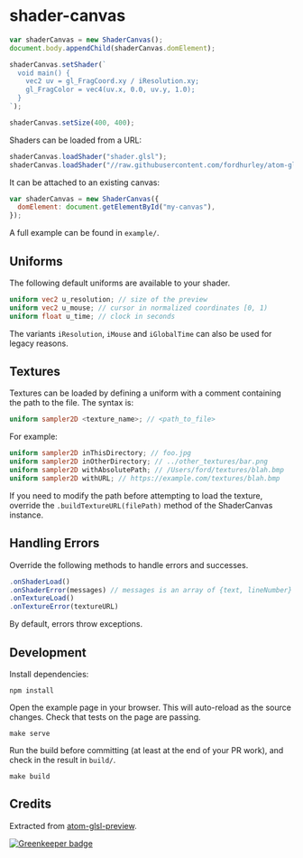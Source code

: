 # shader-canvas

```javascript
var shaderCanvas = new ShaderCanvas();
document.body.appendChild(shaderCanvas.domElement);

shaderCanvas.setShader(`
  void main() {
    vec2 uv = gl_FragCoord.xy / iResolution.xy;
    gl_FragColor = vec4(uv.x, 0.0, uv.y, 1.0);
  }
`);

shaderCanvas.setSize(400, 400);
```

Shaders can be loaded from a URL:

```javascript
shaderCanvas.loadShader("shader.glsl");
shaderCanvas.loadShader("//raw.githubusercontent.com/fordhurley/atom-glsl-preview/2c9d19fc/examples/frag.glsl")
```

It can be attached to an existing canvas:

```javascript
var shaderCanvas = new ShaderCanvas({
  domElement: document.getElementById("my-canvas"),
});
```

A full example can be found in `example/`.


## Uniforms

The following default uniforms are available to your shader.

```glsl
uniform vec2 u_resolution; // size of the preview
uniform vec2 u_mouse; // cursor in normalized coordinates [0, 1)
uniform float u_time; // clock in seconds
```

The variants `iResolution`, `iMouse` and `iGlobalTime` can also be used for
legacy reasons.


## Textures

Textures can be loaded by defining a uniform with a comment containing the path
to the file. The syntax is:

```glsl
uniform sampler2D <texture_name>; // <path_to_file>
```

For example:

```glsl
uniform sampler2D inThisDirectory; // foo.jpg
uniform sampler2D inOtherDirectory; // ../other_textures/bar.png
uniform sampler2D withAbsolutePath; // /Users/ford/textures/blah.bmp
uniform sampler2D withURL; // https://example.com/textures/blah.bmp
```

If you need to modify the path before attempting to load the texture, override
the `.buildTextureURL(filePath)` method of the ShaderCanvas instance.


## Handling Errors

Override the following methods to handle errors and successes.

```javascript
.onShaderLoad()
.onShaderError(messages) // messages is an array of {text, lineNumber} objects
.onTextureLoad()
.onTextureError(textureURL)
```

By default, errors throw exceptions.


## Development

Install dependencies:

    npm install

Open the example page in your browser. This will auto-reload as the source
changes. Check that tests on the page are passing.

    make serve

Run the build before committing (at least at the end of your PR work), and check
in the result in `build/`.

    make build


## Credits

Extracted from [atom-glsl-preview](https://github.com/fordhurley/atom-glsl-preview).


[![Greenkeeper badge](https://badges.greenkeeper.io/fordhurley/shader-canvas.svg)](https://greenkeeper.io/)
